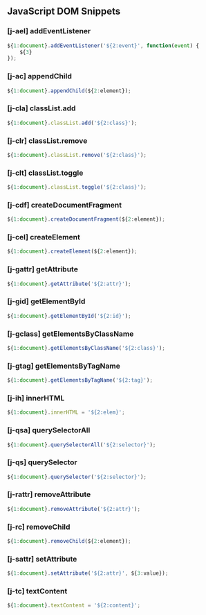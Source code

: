 ## JavaScript DOM Snippets

### [j-ael] addEventListener

```javascript
${1:document}.addEventListener('${2:event}', function(event) {
    ${3}
});
```

### [j-ac] appendChild

```javascript
${1:document}.appendChild(${2:element});
```

### [j-cla] classList.add

```javascript
${1:document}.classList.add('${2:class}');
```

### [j-clr] classList.remove

```javascript
${1:document}.classList.remove('${2:class}');
```

### [j-clt] classList.toggle

```javascript
${1:document}.classList.toggle('${2:class}');
```

### [j-cdf] createDocumentFragment

```javascript
${1:document}.createDocumentFragment(${2:element});
```

### [j-cel] createElement

```javascript
${1:document}.createElement(${2:element});
```

### [j-gattr] getAttribute

```javascript
${1:document}.getAttribute('${2:attr}');
```

### [j-gid] getElementById

```javascript
${1:document}.getElementById('${2:id}');
```

### [j-gclass] getElementsByClassName

```javascript
${1:document}.getElementsByClassName('${2:class}');
```

### [j-gtag] getElementsByTagName

```javascript
${1:document}.getElementsByTagName('${2:tag}');
```

### [j-ih] innerHTML

```javascript
${1:document}.innerHTML = '${2:elem}';
```

### [j-qsa] querySelectorAll

```javascript
${1:document}.querySelectorAll('${2:selector}');
```

### [j-qs] querySelector

```javascript
${1:document}.querySelector('${2:selector}');
```

### [j-rattr] removeAttribute

```javascript
${1:document}.removeAttribute('${2:attr}');
```

### [j-rc] removeChild

```javascript
${1:document}.removeChild(${2:element});
```

### [j-sattr] setAttribute

```javascript
${1:document}.setAttribute('${2:attr}', ${3:value});
```

### [j-tc] textContent

```javascript
${1:document}.textContent = '${2:content}';
```
